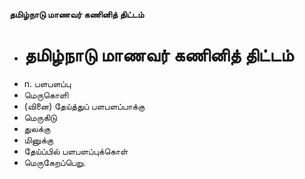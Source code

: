 **தமிழ்நாடு மாணவர் கணினித் திட்டம்**
- # தமிழ்நாடு மாணவர் கணினித் திட்டம்
- n. பளபளப்பு
- மெருகொளி
- (வினை) தேய்த்துப் பளபளப்பாக்கு
- மெருகிடு
- துலக்கு
- மினுக்கு
- தேய்ப்பில் பளபளப்புக்கொள்
- மெருகேறப்பெறு.

